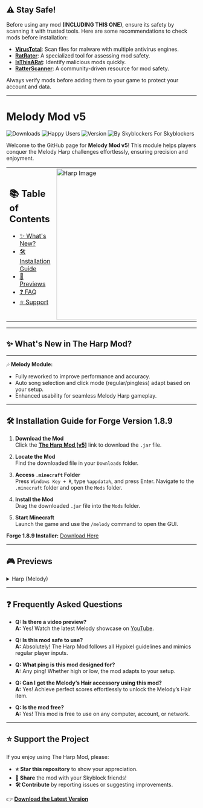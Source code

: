 ## ⚠️ Stay Safe!

Before using any mod **(INCLUDING THIS ONE)**, ensure its safety by scanning it with trusted tools. Here are some recommendations to check mods before installation:

- **[VirusTotal](https://www.virustotal.com)**: Scan files for malware with multiple antivirus engines.
- **[RatRater](https://ktibow.github.io/RatRater/)**: A specialized tool for assessing mod safety.
- **[IsThisARat](https://isthisarat.com/)**: Identify malicious mods quickly.
- **[RatterScanner](https://discord.gg/uwyb9v8d)**: A community-driven resource for mod safety.

Always verify mods before adding them to your game to protect your account and data.

---

# Melody Mod v5

![Downloads](https://img.shields.io/badge/Downloads-3.7k%2B-brightgreen) ![Happy Users](https://img.shields.io/badge/Happy%20Users-2.5k%2B-blue) ![Version](https://img.shields.io/badge/Version-v5-orange) ![By Skyblockers For Skyblockers](https://img.shields.io/badge/By%20Skyblockers,-For%20Skyblockers!-darkgreen)

Welcome to the GitHub page for **Melody Mod v5**! This module helps players conquer the Melody Harp challenges effortlessly, ensuring precision and enjoyment.

<table>
  <tr>
    <td>
      <h2>📚 Table of Contents</h2>
      <ul>
        <li><a href="#-whats-new-in-the-harp-mod">✨ What's New?</a></li>
        <li><a href="#installation-guide-for-forge-version-189">🛠️ Installation Guide</a></li>
        <li><a href="#previews">🎥 Previews</a></li>
        <li><a href="#some-frequently-asked-questions-and-answers">❓ FAQ</a></li>
        <li><a href="#-support-the-project">⭐ Support</a></li>
      </ul>
    </td>
    <td>
      <img src="https://encrypted-tbn0.gstatic.com/images?q=tbn:ANd9GcTirh0yYMsFcq6oDrncmj7p6VSmjsgbOb7yPQ&s" width="400" alt="Harp Image">
    </td>
  </tr>
</table>

---

## **✨ What's New in The Harp Mod?**
---

🎶 **Melody Module:**
- Fully reworked to improve performance and accuracy.
- Auto song selection and click mode (regular/pingless) adapt based on your setup.
- Enhanced usability for seamless Melody Harp gameplay.

---

## 🛠️ Installation Guide for Forge Version 1.8.9

1. **Download the Mod**  
   Click the [**The Harp Mod [v5]**](https://github.com/juulmc/MelodyMod/releases/download/v5/Melody.Mod.V5.1.8.9.jar) link to download the `.jar` file.

2. **Locate the Mod**  
   Find the downloaded file in your `Downloads` folder.

3. **Access `.minecraft` Folder**  
   Press `Windows Key + R`, type `%appdata%`, and press Enter. Navigate to the `.minecraft` folder and open the `Mods` folder.

4. **Install the Mod**  
   Drag the downloaded `.jar` file into the `Mods` folder.

5. **Start Minecraft**  
   Launch the game and use the `/melody` command to open the GUI.

**Forge 1.8.9 Installer:** [Download Here](https://files.minecraftforge.net/net/minecraftforge/forge/index_1.8.9.html)

---

## 🎮 **Previews**

<details>
  <summary>Harp (Melody)</summary>
  Watch the YouTube preview for a demonstration of the mod's capabilities.

  ![Lullabye](https://i.giphy.com/media/v1.Y2lkPTc5MGI3NjExMHltb2dzemR2c2M2ODJ0aXZmcm56NGluZDVzYnU5eDVkanNjbWF1MSZlcD12MV9pbnRlcm5hbF9naWZfYnlfaWQmY3Q9Zw/5TaZm1CO3wKxY8Kxn2/giphy.gif)  
  ![Campfire](https://i.giphy.com/media/v1.Y2lkPTc5MGI3NjExOGZiYXNucHN1OTk2cG10aHhjNHZyMmU0NmlmZWppMGptMjR0bHJqeCZlcD12MV9pbnRlcm5hbF9naWZfYnlfaWQmY3Q9Zw/f9weJwuDV76g9u3Hid/giphy.gif)  
  ![LaVie](https://i.giphy.com/media/v1.Y2lkPTc5MGI3NjExaW03MnJhenpnb3A1cXIxMHY5eTB6cnQyaWE1emRjOHpvd2RmdzB1aiZlcD12MV9pbnRlcm5hbF9naWZfYnlfaWQmY3Q9Zw/WXYEqocyzqsMsam5O7/giphy.gif)
</details>

---

## ❓ Frequently Asked Questions

- **Q: Is there a video preview?**  
  **A:** Yes! Watch the latest Melody showcase on [YouTube](https://youtu.be/EXhNAaZelgQ).

- **Q: Is this mod safe to use?**  
  **A:** Absolutely! The Harp Mod follows all Hypixel guidelines and mimics regular player inputs.

- **Q: What ping is this mod designed for?**  
  **A:** Any ping! Whether high or low, the mod adapts to your setup.

- **Q: Can I get the Melody’s Hair accessory using this mod?**  
  **A:** Yes! Achieve perfect scores effortlessly to unlock the Melody’s Hair item.

- **Q: Is the mod free?**  
  **A:** Yes! This mod is free to use on any computer, account, or network.

---

## ⭐ Support the Project

If you enjoy using The Harp Mod, please:
- **⭐ Star this repository** to show your appreciation.
- **📣 Share** the mod with your Skyblock friends!
- **🛠️ Contribute** by reporting issues or suggesting improvements.

👉 [**Download the Latest Version**](https://github.com/juulmc/MelodyMod/releases/tag/v5)
